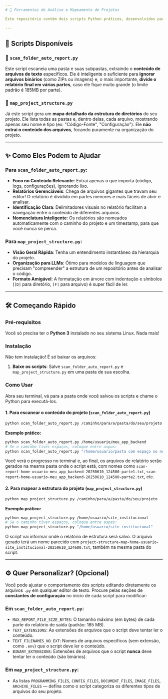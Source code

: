 ```yaml
---
# 📁 Ferramentas de Análise e Mapeamento de Projetos

Este repositório contém dois scripts Python práticos, desenvolvidos para te ajudar a entender melhor a estrutura e o conteúdo de projetos, especialmente útil para documentação, auditoria ou até mesmo para alimentar modelos de linguagem (LLMs) com a "anatomia" de um codebase.

---
```


## 🚀 Scripts Disponíveis

### 📄 `scan_folder_auto_report.py`
Este script escaneia uma pasta e suas subpastas, extraindo o **conteúdo de arquivos de texto** específicos. Ele é inteligente o suficiente para **ignorar arquivos binários** (como ZIPs ou imagens) e, o mais importante, **divide o relatório final em várias partes**, caso ele fique muito grande (o limite padrão é 185MB por parte).

### 🌳 `map_project_structure.py`
Já este script gera um **mapa detalhado da estrutura de diretórios** do seu projeto. Ele lista todas as pastas e, dentro delas, cada arquivo, mostrando apenas seu nome e tipo (ex: "Código-Fonte", "Configuração"). Ele **não extrai o conteúdo dos arquivos**, focando puramente na organização do projeto.

---

## ✨ Como Eles Podem te Ajudar

### Para `scan_folder_auto_report.py`:
* **Foco no Conteúdo Relevante**: Extrai apenas o que importa (código, logs, configurações), ignorando lixo.
* **Relatórios Gerenciáveis**: Chega de arquivos gigantes que travam seu editor! O relatório é dividido em partes menores e mais fáceis de abrir e analisar.
* **Identificação Clara**: Delimitadores visuais no relatório facilitam a navegação entre o conteúdo de diferentes arquivos.
* **Nomenclatura Inteligente**: Os relatórios são nomeados automaticamente com o caminho do projeto e um timestamp, para que você nunca se perca.

### Para `map_project_structure.py`:
* **Visão Geral Rápida**: Tenha um entendimento instantâneo da hierarquia do projeto.
* **Organização para LLMs**: Ótimo para modelos de linguagem que precisam "compreender" a estrutura de um repositório antes de analisar o código.
* **Formato Amigável**: A formatação em árvore com indentação e símbolos (`[D]` para diretório, `[F]` para arquivo) é super fácil de ler.

---

## 🛠️ Começando Rápido

### Pré-requisitos
Você só precisa ter o **Python 3** instalado no seu sistema Linux. Nada mais!

### Instalação
Não tem instalação! É só baixar os arquivos:
1.  **Baixe os scripts**: Salve `scan_folder_auto_report.py` e `map_project_structure.py` em uma pasta de sua escolha.

### Como Usar

Abra seu terminal, vá para a pasta onde você salvou os scripts e chame o Python para executá-los.

#### 1. Para escanear o conteúdo do projeto (`scan_folder_auto_report.py`)

```bash
python scan_folder_auto_report.py /caminho/para/a/pasta/do/seu/projeto
```

**Exemplo prático:**
```bash
python scan_folder_auto_report.py /home/usuario/meu_app_backend
# Se o caminho tiver espaços, coloque entre aspas:
python scan_folder_auto_report.py "/home/usuario/pasta com espaço no nome"
```
Você verá o progresso no terminal e, ao final, os arquivos de relatório serão gerados na mesma pasta onde o script está, com nomes como `scan-report-home-usuario-meu_app_backend-20250610_124500-parte1.txt`, `scan-report-home-usuario-meu_app_backend-20250610_124500-parte2.txt`, etc.

#### 2. Para mapear a estrutura do projeto (`map_project_structure.py`)

```bash
python map_project_structure.py /caminho/para/a/pasta/do/seu/projeto
```

**Exemplo prático:**
```bash
python map_project_structure.py /home/usuario/site_institucional
# Se o caminho tiver espaços, coloque entre aspas:
python map_project_structure.py "/home/usuario/site institucional"
```
O script vai informar onde o relatório de estrutura será salvo. O arquivo gerado terá um nome parecido com `project-structure-map-home-usuario-site_institucional-20250610_124600.txt`, também na mesma pasta do script.

---

## ⚙️ Quer Personalizar? (Opcional)

Você pode ajustar o comportamento dos scripts editando diretamente os arquivos `.py` em qualquer editor de texto. Procure pelas seções de **constantes de configuração** no início de cada script para modificar:

### Em `scan_folder_auto_report.py`:
* `MAX_REPORT_FILE_SIZE_BYTES`: O tamanho máximo (em bytes) de cada parte do relatório de saída (padrão: 185 MB).
* `TEXT_EXTENSIONS`: As extensões de arquivos que o script deve tentar ler o conteúdo.
* `TEXT_FILENAMES_NO_EXT`: Nomes de arquivos específicos (sem extensão, como `.env`) que o script deve ler o conteúdo.
* `BINARY_EXTENSIONS`: Extensões de arquivos que o script **nunca** deve tentar ler o conteúdo (são binários).

### Em `map_project_structure.py`:
* As listas `PROGRAMMING_FILES`, `CONFIG_FILES`, `DOCUMENT_FILES`, `IMAGE_FILES`, `ARCHIVE_FILES` — defina como o script categoriza os diferentes tipos de arquivos do seu projeto.

